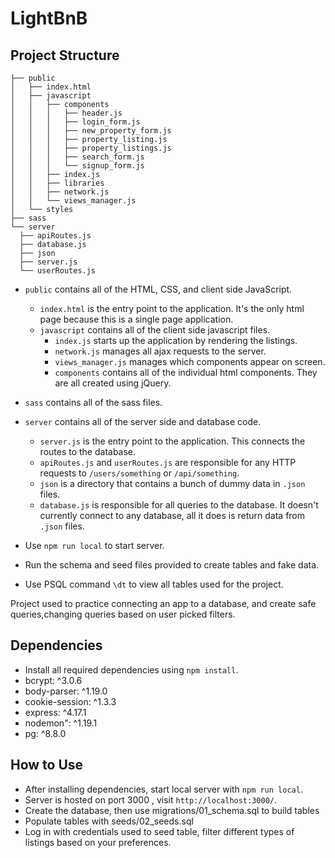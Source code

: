 # LightBnB

## Project Structure

```
├── public
│   ├── index.html
│   ├── javascript
│   │   ├── components 
│   │   │   ├── header.js
│   │   │   ├── login_form.js
│   │   │   ├── new_property_form.js
│   │   │   ├── property_listing.js
│   │   │   ├── property_listings.js
│   │   │   ├── search_form.js
│   │   │   └── signup_form.js
│   │   ├── index.js
│   │   ├── libraries
│   │   ├── network.js
│   │   └── views_manager.js
│   └── styles
├── sass
└── server
  ├── apiRoutes.js
  ├── database.js
  ├── json
  ├── server.js
  └── userRoutes.js
```

* `public` contains all of the HTML, CSS, and client side JavaScript. 
  * `index.html` is the entry point to the application. It's the only html page because this is a single page application.
  * `javascript` contains all of the client side javascript files.
    * `index.js` starts up the application by rendering the listings.
    * `network.js` manages all ajax requests to the server.
    * `views_manager.js` manages which components appear on screen.
    * `components` contains all of the individual html components. They are all created using jQuery.
* `sass` contains all of the sass files. 
* `server` contains all of the server side and database code.
  * `server.js` is the entry point to the application. This connects the routes to the database.
  * `apiRoutes.js` and `userRoutes.js` are responsible for any HTTP requests to `/users/something` or `/api/something`. 
  * `json` is a directory that contains a bunch of dummy data in `.json` files.
  * `database.js` is responsible for all queries to the database. It doesn't currently connect to any database, all it does is return data from `.json` files.

* Use `npm run local` to start server.
* Run the schema and seed files provided to create tables and fake data.
* Use PSQL command `\dt` to view all tables used for the project.

Project used to practice connecting an app to a database, and create safe queries,changing queries based on user picked filters. 

## Dependencies

* Install all required dependencies using `npm install`.
* bcrypt: ^3.0.6
* body-parser: ^1.19.0
* cookie-session: ^1.3.3
* express: ^4.17.1
* nodemon": ^1.19.1
* pg: ^8.8.0

## How to Use 

* After installing dependencies, start local server with `npm run local`.
* Server is hosted on port 3000 , visit `http://localhost:3000/`.
* Create the database, then use migrations/01_schema.sql to build tables
* Populate tables with seeds/02_seeds.sql
* Log in with credentials used to seed table, filter different types of listings based on your preferences.




